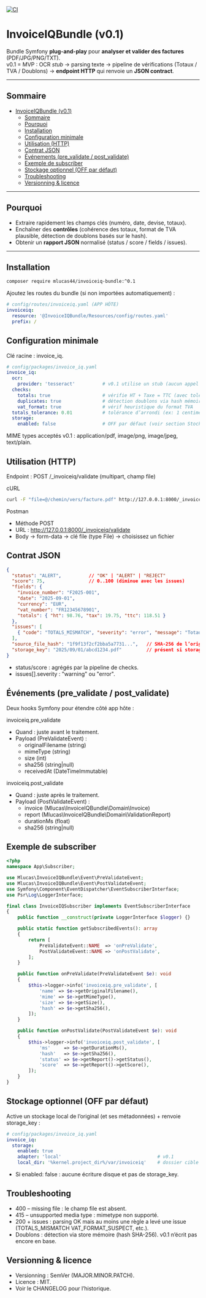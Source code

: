 [![CI](https://github.com/Mlucas44/invoiceiq-bundle/actions/workflows/ci.yml/badge.svg)](https://github.com/Mlucas44/invoiceiq-bundle/actions/workflows/ci.yml)

# InvoiceIQBundle (v0.1)

Bundle Symfony **plug-and-play** pour **analyser et valider des factures** (PDF/JPG/PNG/TXT).  
v0.1 = MVP : OCR *stub* → parsing texte → pipeline de vérifications (Totaux / TVA / Doublons) → **endpoint HTTP** qui renvoie un **JSON contract**.

---

## Sommaire
- [InvoiceIQBundle (v0.1)](#invoiceiqbundle-v01)
  - [Sommaire](#sommaire)
  - [Pourquoi](#pourquoi)
  - [Installation](#installation)
  - [Configuration minimale](#configuration-minimale)
  - [Utilisation (HTTP)](#utilisation-http)
  - [Contrat JSON](#contrat-json)
  - [Événements (pre\_validate / post\_validate)](#événements-pre_validate--post_validate)
  - [Exemple de subscriber](#exemple-de-subscriber)
  - [Stockage optionnel (OFF par défaut)](#stockage-optionnel-off-par-défaut)
  - [Troubleshooting](#troubleshooting)
  - [Versionning \& licence](#versionning--licence)

---

## Pourquoi
- Extraire rapidement les champs clés (numéro, date, devise, totaux).
- Enchaîner des **contrôles** (cohérence des totaux, format de TVA plausible, détection de doublons basés sur le hash).
- Obtenir un **rapport JSON** normalisé (status / score / fields / issues).

---

## Installation

```bash
composer require mlucas44/invoiceiq-bundle:^0.1
```

Ajoutez les routes du bundle (si non importées automatiquement) :

```yml
# config/routes/invoiceiq.yaml (APP HÔTE)
invoiceiq:
  resource: '@InvoiceIQBundle/Resources/config/routes.yaml'
  prefix: /
```


## Configuration minimale

Clé racine : invoice_iq.
```yml
# config/packages/invoice_iq.yaml
invoice_iq:
  ocr:
    provider: 'tesseract'          # v0.1 utilise un stub (aucun appel binaire)
  checks:
    totals: true                   # vérifie HT + Taxe = TTC (avec tolérance)
    duplicates: true               # détection doublons via hash mémoire
    vat_format: true               # vérif heuristique du format TVA
  totals_tolerance: 0.01           # tolérance d’arrondi (ex: 1 centime)
  storage:
    enabled: false                 # OFF par défaut (voir section Stockage)
```
MIME types acceptés v0.1 : application/pdf, image/png, image/jpeg, text/plain.

## Utilisation (HTTP)

Endpoint : POST /_invoiceiq/validate (multipart, champ file)

cURL
```bash
curl -F "file=@/chemin/vers/facture.pdf" http://127.0.0.1:8000/_invoiceiq/validate
```
Postman

- Méthode POST
- URL : http://127.0.0.1:8000/_invoiceiq/validate
- Body → form-data → clé file (type File) → choisissez un fichier

## Contrat JSON
```json
{
  "status": "ALERT",          // "OK" | "ALERT" | "REJECT"
  "score": 75,                // 0..100 (diminue avec les issues)
  "fields": {
    "invoice_number": "F2025-001",
    "date": "2025-09-01",
    "currency": "EUR",
    "vat_number": "FR12345678901",
    "totals": { "ht": 98.76, "tax": 19.75, "ttc": 118.51 }
  },
  "issues": [
    { "code": "TOTALS_MISMATCH", "severity": "error", "message": "Totaux incohérents ..." }
  ],
  "source_file_hash": "1f9f13f2cf2bba5a7731...",   // SHA-256 de l’original
  "storage_key": "2025/09/01/abcd1234.pdf"         // présent si storage.enabled = true
}
```
- status/score : agrégés par la pipeline de checks.
- issues[].severity : "warning" ou "error".

## Événements (pre_validate / post_validate)

Deux hooks Symfony pour étendre côté app hôte :

invoiceiq.pre_validate

- Quand : juste avant le traitement.
- Payload (PreValidateEvent) :
  - originalFilename (string)
  - mimeType (string)
  - size (int)
  - sha256 (string|null)
  - receivedAt (DateTimeImmutable)

invoiceiq.post_validate

- Quand : juste après le traitement.
- Payload (PostValidateEvent) :
  - invoice (Mlucas\InvoiceIQBundle\Domain\Invoice)
  - report (Mlucas\InvoiceIQBundle\Domain\ValidationReport)
  - durationMs (float)
  - sha256 (string|null)

## Exemple de subscriber
```php
<?php
namespace App\Subscriber;

use Mlucas\InvoiceIQBundle\Event\PreValidateEvent;
use Mlucas\InvoiceIQBundle\Event\PostValidateEvent;
use Symfony\Component\EventDispatcher\EventSubscriberInterface;
use Psr\Log\LoggerInterface;

final class InvoiceIQSubscriber implements EventSubscriberInterface
{
    public function __construct(private LoggerInterface $logger) {}

    public static function getSubscribedEvents(): array
    {
        return [
            PreValidateEvent::NAME  => 'onPreValidate',
            PostValidateEvent::NAME => 'onPostValidate',
        ];
    }

    public function onPreValidate(PreValidateEvent $e): void
    {
        $this->logger->info('invoiceiq.pre_validate', [
            'name' => $e->getOriginalFilename(),
            'mime' => $e->getMimeType(),
            'size' => $e->getSize(),
            'hash' => $e->getSha256(),
        ]);
    }

    public function onPostValidate(PostValidateEvent $e): void
    {
        $this->logger->info('invoiceiq.post_validate', [
            'ms'     => $e->getDurationMs(),
            'hash'   => $e->getSha256(),
            'status' => $e->getReport()->getStatus(),
            'score'  => $e->getReport()->getScore(),
        ]);
    }
}
```

## Stockage optionnel (OFF par défaut)
Active un stockage local de l’original (et ses métadonnées) + renvoie storage_key :
```yml
# config/packages/invoice_iq.yaml
invoice_iq:
  storage:
    enabled: true
    adapter: 'local'                                   # v0.1
    local_dir: '%kernel.project_dir%/var/invoiceiq'    # dossier cible
```
- Si enabled: false : aucune écriture disque et pas de storage_key.

## Troubleshooting

- 400 – missing file : le champ file est absent.
- 415 – unsupported media type : mimetype non supporté.
- 200 + issues : parsing OK mais au moins une règle a levé une issue (TOTALS_MISMATCH VAT_FORMAT_SUSPECT, etc.).
- Doublons : détection via store mémoire (hash SHA-256). v0.1 n’écrit pas encore en base.

## Versionning & licence

- Versionning : SemVer (MAJOR.MINOR.PATCH).
- Licence : MIT.
- Voir le CHANGELOG pour l’historique.